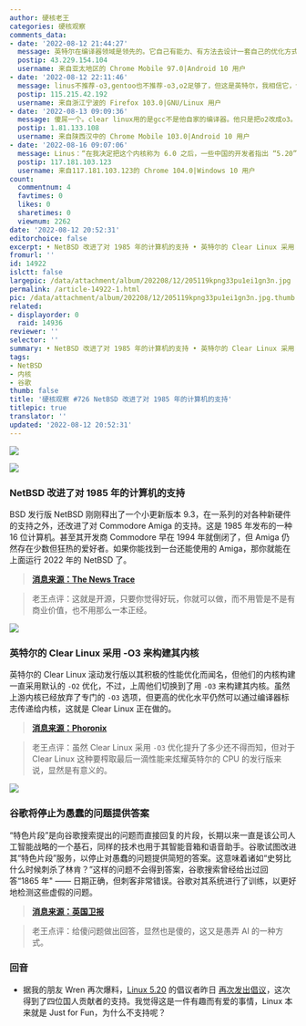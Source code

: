 ```yaml
---
author: 硬核老王
categories: 硬核观察
comments_data:
- date: '2022-08-12 21:44:27'
  message: 英特尔在编译器领域是领先的。它自己有能力、有方法去设计一套自己的优化方式。因此采用O3我觉得是不足为奇的。
  postip: 43.229.154.104
  username: 来自亚太地区的 Chrome Mobile 97.0|Android 10 用户
- date: '2022-08-12 22:11:46'
  message: linus不推荐-o3,gentoo也不推荐-o3,o2足够了，但这是英特尔，我相信它，包括amd.
  postip: 115.215.42.192
  username: 来自浙江宁波的 Firefox 103.0|GNU/Linux 用户
- date: '2022-08-13 09:09:36'
  message: 傻屌一个。clear linux用的是gcc不是他自家的编译器。他只是把o2改成o3。其他什么也没做
  postip: 1.81.133.108
  username: 来自陕西汉中的 Chrome Mobile 103.0|Android 10 用户
- date: '2022-08-16 09:07:06'
  message: Linus：“在我决定把这个内核称为 6.0 之后，一些中国的开发者指出 “5.20” 是更好的版本号。如果你愿意把它叫做 “Linux 5.20”，也可以继续这么叫。”
  postip: 117.181.103.123
  username: 来自117.181.103.123的 Chrome 104.0|Windows 10 用户
count:
  commentnum: 4
  favtimes: 0
  likes: 0
  sharetimes: 0
  viewnum: 2262
date: '2022-08-12 20:52:31'
editorchoice: false
excerpt: • NetBSD 改进了对 1985 年的计算机的支持 • 英特尔的 Clear Linux 采用 -O3 来构建其内核 • 谷歌将停止为愚蠢的问题提供答案
fromurl: ''
id: 14922
islctt: false
largepic: /data/attachment/album/202208/12/205119kpng33pu1ei1gn3n.jpg
permalink: /article-14922-1.html
pic: /data/attachment/album/202208/12/205119kpng33pu1ei1gn3n.jpg.thumb.jpg
related:
- displayorder: 0
  raid: 14936
reviewer: ''
selector: ''
summary: • NetBSD 改进了对 1985 年的计算机的支持 • 英特尔的 Clear Linux 采用 -O3 来构建其内核 • 谷歌将停止为愚蠢的问题提供答案
tags:
- NetBSD
- 内核
- 谷歌
thumb: false
title: '硬核观察 #726 NetBSD 改进了对 1985 年的计算机的支持'
titlepic: true
translator: ''
updated: '2022-08-12 20:52:31'
---
```


![](/data/attachment/album/202208/12/205119kpng33pu1ei1gn3n.jpg)


![](/data/attachment/album/202208/12/205134muvx2bmnb848xax3.jpg)


### NetBSD 改进了对 1985 年的计算机的支持


BSD 发行版 NetBSD 刚刚释出了一个小更新版本 9.3，在一系列的对各种新硬件的支持之外，还改进了对 Commodore Amiga 的支持。这是 1985 年发布的一种 16 位计算机。甚至其开发商 Commodore 早在 1994 年就倒闭了，但 Amiga 仍然存在少数但狂热的爱好者。如果你能找到一台还能使用的 Amiga，那你就能在上面运行 2022 年的 NetBSD 了。



> 
> **[消息来源：The News Trace](https://thenewstrace.com/netbsd-an-operating-system-that-is-serious-about-being-cross-platform-now-improves-its-support-for-the-commodore-amiga-1985/243892/)**
> 
> 
> 



> 
> 老王点评：这就是开源，只要你觉得好玩，你就可以做，而不用管是不是有商业价值，也不用那么一本正经。
> 
> 
> 


![](/data/attachment/album/202208/12/205145ho7qbbn2zzb95o65.jpg)


### 英特尔的 Clear Linux 采用 -O3 来构建其内核


英特尔的 Clear Linux 滚动发行版以其积极的性能优化而闻名，但他们的内核构建一直采用默认的 `-O2` 优化，不过，上周他们切换到了用 `-O3` 来构建其内核。虽然上游内核已经放弃了专门的 `-O3` 选项，但更高的优化水平仍然可以通过编译器标志传递给内核，这就是 Clear Linux 正在做的。



> 
> **[消息来源：Phoronix](https://www.phoronix.com/news/Clear-Linux-O3-Kernel)**
> 
> 
> 



> 
> 老王点评：虽然 Clear Linux 采用 `-O3` 优化提升了多少还不得而知，但对于 Clear Linux 这种要榨取最后一滴性能来炫耀英特尔的 CPU 的发行版来说，显然是有意义的。
> 
> 
> 


![](/data/attachment/album/202208/12/205158wdvds2wecizlwsf9.jpg)


### 谷歌将停止为愚蠢的问题提供答案


“特色片段”是向谷歌搜索提出的问题而直接回复的片段，长期以来一直是该公司人工智能战略的一个基石，同样的技术也用于其智能音箱和语音助手。谷歌试图改进其“特色片段”服务，以停止对愚蠢的问题提供简短的答案。这意味着诸如“史努比什么时候刺杀了林肯？”这样的问题不会得到答案，谷歌搜索曾经给出过回答“1865 年" —— 日期正确，但刺客非常错误。谷歌对其系统进行了训练，以更好地检测这些虚假的问题。



> 
> **[消息来源：英国卫报](https://www.theguardian.com/technology/2022/aug/11/data-void-google-to-stop-giving-answers-to-silly-questions)**
> 
> 
> 



> 
> 老王点评：给傻问题做出回答，显然也是傻的，这又是愚弄 AI 的一种方式。
> 
> 
> 


### 回音


* 据我的朋友 Wren 再次爆料，[Linux 5.20](/article-14903-1.html) 的倡议者昨日 [再次发出倡议](https://lore.kernel.org/lkml/61d77412-af1a-5b00-9754-f156b1c63a74@gmail.com/)，这次得到了四位国人贡献者的支持。我觉得这是一件有趣而有爱的事情，Linux 本来就是 Just for Fun，为什么不支持呢？